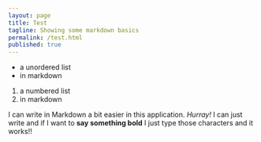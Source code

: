 ```yaml
---
layout: page
title: Test
tagline: Showing some markdown basics
permalink: /test.html
published: true
---
```


+ a unordered list
+ in markdown

1. a numbered list
2. in markdown

I can write in Markdown a bit easier in this application. _Hurray!_ I can just write and if I want to **say something bold** I just type those characters and it works!!